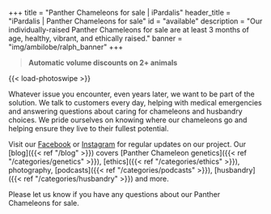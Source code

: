 +++
title = "Panther Chameleons for sale | iPardalis"
header_title = "iPardalis | Panther Chameleons for sale"
id = "available"
description = "Our individually-raised Panther Chameleons for sale are at least 3 months of age, healthy, vibrant, and ethically raised."
banner = "img/ambilobe/ralph_banner"
+++

> **Automatic volume discounts on 2+ animals**

{{< load-photoswipe >}}

Whatever issue you encounter, even years later, we want to be part of the solution. We talk to customers every day, helping with medical emergencies and answering questions about caring for chameleons and husbandry choices. We pride ourselves on knowing where our chameleons go and helping ensure they live to their fullest potential. 

Visit our [Facebook](https://www.facebook.com/ipardalis) or [Instagram](https://www.instagram.com/ipardalis/) for regular updates on our project. Our [blog]({{< ref "/blog" >}}) covers [Panther Chameleon genetics]({{< ref "/categories/genetics" >}}), [ethics]({{< ref "/categories/ethics" >}}), photography, [podcasts]({{< ref "/categories/podcasts" >}}), [husbandry]({{< ref "/categories/husbandry" >}}) and more.  

Please let us know if you have any questions about our Panther Chameleons for sale.


